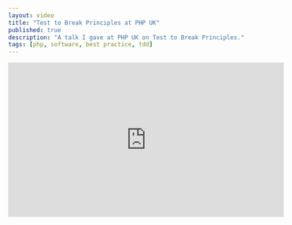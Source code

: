 ```yaml
---
layout: video
title: "Test to Break Principles at PHP UK"
published: true
description: "A talk I gave at PHP UK on Test to Break Principles."
tags: [php, software, best practice, tdd]
---
```

<iframe width="560" height="315" src="https://www.youtube.com/embed/JDwFyRXbVHQ?si=MGiUtT6FYeROl-pP" title="YouTube video player" frameborder="0" allow="accelerometer; autoplay; clipboard-write; encrypted-media; gyroscope; picture-in-picture; web-share" referrerpolicy="strict-origin-when-cross-origin" allowfullscreen></iframe>